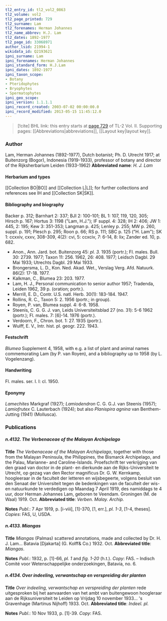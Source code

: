 ```yaml
---
tl2_entry_id: tl2_vol2_0863
tl2_volume: vol2
tl2_page_printed: 729
tl2_surname: Lam
tl2_forenames: Herman Johannes
tl2_name_abbrev: H.J. Lam
tl2_dates: 1892-1977
tl2_page_id: 33068971
author_lsid: 21994-1
wikidata_id: Q2193621
ipni_surname: Lam
ipni_forenames: Herman Johannes
ipni_standard_form: H.J.Lam
ipni_dates: 1892-1977
ipni_taxon_scope: 
- Botany
- Pteridophytes
- Bryophytes
- Spermatophytes
ipni_geo_scope: 
ipni_version: 1.1.1.1
ipni_record_created: 2003-07-02 00:00:00.0
ipni_record_modified: 2013-05-15 11:45:12.0
---
```



> [!cite] BHL link: this entry starts at [page 729](https://www.biodiversitylibrary.org/page/33068971) of TL-2 Vol. II.
> Supporting pages: [[Abbreviations|abbreviations]], [[Layout key|layout key]].

### Author

Lam, Herman Johannes (1892-1977), Dutch botanist; Ph. D. Utrecht 1917; at Buitenzorg (Bogor), Indonesia (1919-1933), professor of botany and director of the Rijksherbarium Leiden (1933-1962) 
**Abbreviated name**: *H. J. Lam*

#### Herbarium and types

[[Collection BO|BO]] and [[Collection L|L]]; for further collections and references see IH and [[Collection SK|SK]].

#### Bibliography and biography

Backer p. 312; Barnhart 2: 337; BJI 2: 100-101; BL 1: 107, 119, 120, 305; Hirsch p. 167; Hortus 3: 1198 ("Lam, H.J."); IF suppl. 4: 328; IH 2: 406; JW 1: 445, 2: 195; Kew 3: 351-353; Langman p. 425; Lenley p. 255; MW p. 260, suppl. p. 191; Plesch p. 295; Roon p. 66; RS p. 111; SBC p. 125 ("H. Lam"); SK 1: ccxxiv, cxxv, 308-309, 4(2): cvi, 5: ccxciv, 7: 6-14, 8: lix; Zander ed. 10, p. 682.
- Anon., Ann. Jard. bot. Buitenzorg 45: *pl. 3.* 1935 (portr.); Fl. males. Bull. 30: 2739. 1977; Taxon 11: 256. 1962, 26: 408. 1977; Leidsch Dagbl. 29 Mai 1933; Utrechts Dagbl. 29 Mai 1933.
- Brongersma, L. D., Kon. Ned. Akad. Wet., Verslag Verg. Afd. Natuurk. 86(2): 17-18. 1977.
- Kalkman, C., Blumea 23: 203. 1977.
- Lam, H. J., Personal communication to senior author 1957; Tradenda, Leiden 1962, 39 p. (oration; portr.).
- Merrill, E. D., Contr. U.S. natl. Herb. 30(1): 183-184. 1947.
- Rollins, R. C., Taxon 5: 2. 1956 (portr.; in group).
- Royen, P. van, Blumea suppl. 4: 6-8. 1958.
- Steenis, C. G. G. J. van, Leids Universiteitsblad 27 (no. 31): 5-6 1962 (portr.); Fl. males. 7: \[6\]-14. 1976 (portr.).
- Verdoorn, F., Chron. bot. 1: 27. 1935 (portr.).
- Wulff, E. V., Intr. hist. pl. geogr. 222. 1943.

#### Festschrift

*Blumea* Supplement 4, 1958, with e.g. a list of plant and animal names commemorating Lam (by P. van Royen), and a bibliography up to 1958 (by L. Vogelenzang).

#### Handwriting

Fl. males. ser. I. I: cl. 1950.

#### Eponymy

*Lamechites* Markgraf (1927); *Lamiodendron* C. G. G.J. van Steenis (1957); *Lamiofrutex* C. Lauterbach (1924); but also *Planispira agnina* van Benthem-Jutting (1941) (Mollusca).

### Publications

##### n.4132. The Verbenaceae of the Malayan Archipelago

**Title**
*The Verbenaceae of the Malayan Archipelago*, together with those from the Malayan Peninsula, the Philippines, the Bismarck Archipelago, and the Palau, Marianne- and Caroline-Islands. Proefschrift ter verkrijging van den graad van doctor in de plant- en dierkunde aan de Rijks-Universiteit te Utrecht, op gezag van den Rector magnificus Dr. G. W. Kernkamp, hoogleeraar in de faculteit der letteren en wijsbegeerte, volgens besluit van den Senaat der Universiteit tegen de bedenkingen van de faculteit der wis- en natuurkunde te verdedigen op Maandag 7 April 1919, des namiddags te 4 uur, door Herman Johannes Lam, geboren te Veendam. Groningen (M. de Waal) 1919. Oct.
**Abbreviated title**: *Verben. Malay. Archip.*

**Notes**
*Publ*.: 7 Apr 1919, p. \[i-viii\], \[1\]-370, \[1, err.\], *pl. 1-3*, \[1-4, theses\]. *Copies*: FAS, U, USDA.

##### n.4133. Miangas

**Title**
*Miangas* (Palmas) scattered annotations, made and collected by Dr. H. J. Lam... Batavia \[Djakarta\] (G. Kolff& Co.) 1932. Oct.
**Abbreviated title**: *Miangas*.

**Notes**
*Publ*.: 1932, p. \[1\]-66, *pl. 1* and *fig. 1-20* (h.t.). *Copy*: FAS. – Indisch Comité voor Wetenschappelijke onderzoekingen, Batavia, no. 6.

##### n.4134. Over indeeling, verwantschap en verspreiding der planten

**Title**
*Over indeeling, verwantschap en verspreiding der planten* rede uitgesproken bij het aanvaarden van het ambt van buitengewoon hoogleraar aan de Rijksuniversiteit te Leiden op Vrijdag 10 november 1933... 's Gravenhage (Martinus Nijhoff) 1933. Oct.
**Abbreviated title**: *Indeel. pl.*

**Notes**
*Publ*.: 10 Nov 1933, p. \[1\]-39. *Copy*: FAS.

